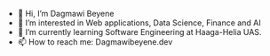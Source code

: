 - 👋 Hi, I’m Dagmawi Beyene
- 👀 I’m interested in Web applications, Data Science, Finance and AI
- 🌱 I’m currently learning Software Engineering at Haaga-Helia UAS.
- 📫 How to reach me: Dagmawibeyene.dev

<!---
Dagmawi-Beyene/Dagmawi-Beyene is a ✨ special ✨ repository because its `README.md` (this file) appears on your GitHub profile.
You can click the Preview link to take a look at your changes.
--->
